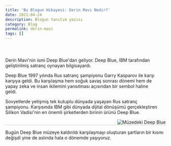 ```yaml
---
title: 'Bu Blogun Hikayesi: Derin Mavi Nedir?'
date: 2021-04-24
description: Blogun tanıtım yazısı
category: Blog
permalink: derin-mavi
tags: []
---
```



<div class="row" style="margin-top: 1.5rem;border-bottom: 1px solid #ccc;display: inline-block;"><div class="eight column" style="
    max-width: 490px;
    float: left;
    padding-right: 20px;
"><p>Derin Mavi'nin ismi Deep Blue'dan geliyor. Deep Blue, IBM tarafından geliştirilmiş satranç oynayan bilgisayardı.</p>
  <p>Deep Blue 1997 yılında Rus satranç şampiyonu Garry Kasparov ile karşı karşıya geldi. Bu karşılaşma hem soğuk savaş sonrası dönemi hem de yapay zeka ve insan ikilemini yansıtması açısından bir sembol haline geldi.</p>
  <p>Sovyetlerde yetişmiş tek kutuplu dünyada yaşayan Rus satranç şampiyonu. Karşısında IBM gibi dünyada dijital dönüşümü gerçekleştiren Silikon Vadisi'nin en önemli şirketlerden birinin ürünü Deep Blue. </p></div><div class="s" style="
    max-width: 275px;
    float: right;
    padding-left: 20px;
"><img class="u-max-full-width" src="https://derinmavi.io/images/ibm-deep-blue-in-museum.jpg" alt="Müzedeki Deep Blue"></div></div>

<div class="row" style="margin-bottom: 2.5rem; display: inline-block;">
<p>Bugün Deep Blue müzeye kaldırıldı karşılaşmayı oluşturan şartların bir kısmı değişdi yine de aslında hala o dönemde yaşıyoruz.</p>
</div>
